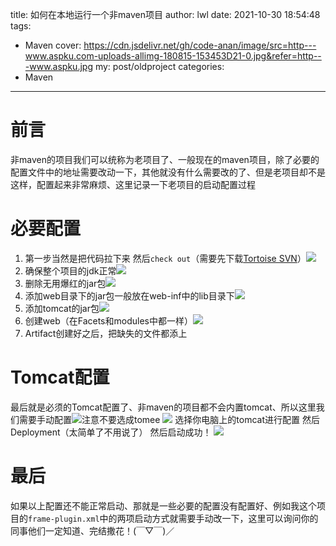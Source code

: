 title: 如何在本地运行一个非maven项目
author: lwl
date: 2021-10-30 18:54:48
tags:
  - Maven
cover: https://cdn.jsdelivr.net/gh/code-anan/image/src=http---www.aspku.com-uploads-allimg-180815-153453D21-0.jpg&refer=http---www.aspku.jpg
my: post/oldproject
categories:
  - Maven
---
# 前言
非maven的项目我们可以统称为老项目了、一般现在的maven项目，除了必要的配置文件中的地址需要改动一下，其他就没有什么需要改的了、但是老项目却不是这样，配置起来非常麻烦、这里记录一下老项目的启动配置过程

# 必要配置
1. 第一步当然是把代码拉下来 然后`check out`（需要先下载[Tortoise SVN](https://osdn.net/projects/tortoisesvn)）![](https://cdn.jsdelivr.net/gh/code-anan/image/20211030185845.png)
2. 确保整个项目的jdk正常![](https://cdn.jsdelivr.net/gh/code-anan/image/20211030191611.png)
3. 删除无用爆红的jar包![](https://cdn.jsdelivr.net/gh/code-anan/image/20211030191708.png)
4. 添加web目录下的jar包一般放在web-inf中的lib目录下![](https://cdn.jsdelivr.net/gh/code-anan/image/20211030191911.png)
5. 添加tomcat的jar包![](https://cdn.jsdelivr.net/gh/code-anan/image/20211030192004.png)
6. 创建web（在Facets和modules中都一样）![](https://cdn.jsdelivr.net/gh/code-anan/image/20211030192240.png)
7. Artifact创建好之后，把缺失的文件都添上

# Tomcat配置
最后就是必须的Tomcat配置了、非maven的项目都不会内置tomcat、所以这里我们需要手动配置![](https://cdn.jsdelivr.net/gh/code-anan/image/20211030192540.png)注意不要选成tomee
![](https://cdn.jsdelivr.net/gh/code-anan/image/20211030192637.png)
选择你电脑上的tomcat进行配置
然后Deployment（太简单了不用说了）
然后启动成功！
![](https://cdn.jsdelivr.net/gh/code-anan/image/20211030193248.png)

# 最后
如果以上配置还不能正常启动、那就是一些必要的配置没有配置好、例如我这个项目的`frame-plugin.xml`中的两项启动方式就需要手动改一下，这里可以询问你的同事他们一定知道、完结撒花！(￣▽￣)／
